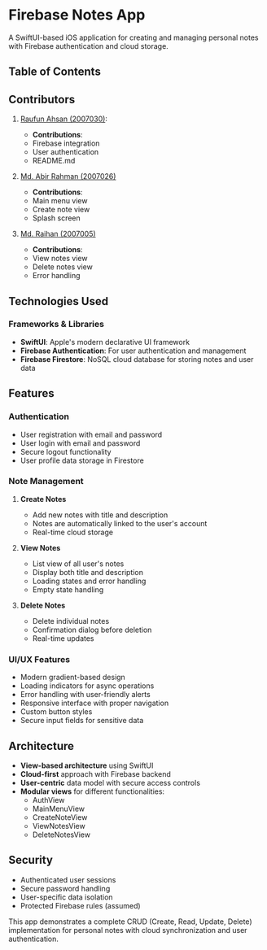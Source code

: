 # Firebase Notes App

A SwiftUI-based iOS application for creating and managing personal notes with Firebase authentication and cloud storage.

## Table of Contents

## Contributors

1. [Raufun Ahsan (2007030)](https://github.com/taut0logy):
      - **Contributions**:
      - Firebase integration
      - User authentication
      - README.md

2. [Md. Abir Rahman (2007026)](https://github.com/abirzishan32)
      - **Contributions**:
      - Main menu view
      - Create note view
      - Splash screen

3. [Md. Raihan (2007005)](https://github.com/Raihan7121)
      - **Contributions**:
      - View notes view
      - Delete notes view
      - Error handling

## Technologies Used

### Frameworks & Libraries

- **SwiftUI**: Apple's modern declarative UI framework
- **Firebase Authentication**: For user authentication and management
- **Firebase Firestore**: NoSQL cloud database for storing notes and user data

## Features

### Authentication

- User registration with email and password
- User login with email and password
- Secure logout functionality
- User profile data storage in Firestore

### Note Management

1. **Create Notes**
   - Add new notes with title and description
   - Notes are automatically linked to the user's account
   - Real-time cloud storage

2. **View Notes**
   - List view of all user's notes
   - Display both title and description
   - Loading states and error handling
   - Empty state handling

3. **Delete Notes**
   - Delete individual notes
   - Confirmation dialog before deletion
   - Real-time updates

### UI/UX Features

- Modern gradient-based design
- Loading indicators for async operations
- Error handling with user-friendly alerts
- Responsive interface with proper navigation
- Custom button styles
- Secure input fields for sensitive data

## Architecture

- **View-based architecture** using SwiftUI
- **Cloud-first** approach with Firebase backend
- **User-centric** data model with secure access controls
- **Modular views** for different functionalities:
  - AuthView
  - MainMenuView
  - CreateNoteView
  - ViewNotesView
  - DeleteNotesView

## Security

- Authenticated user sessions
- Secure password handling
- User-specific data isolation
- Protected Firebase rules (assumed)

This app demonstrates a complete CRUD (Create, Read, Update, Delete) implementation for personal notes with cloud synchronization and user authentication.
